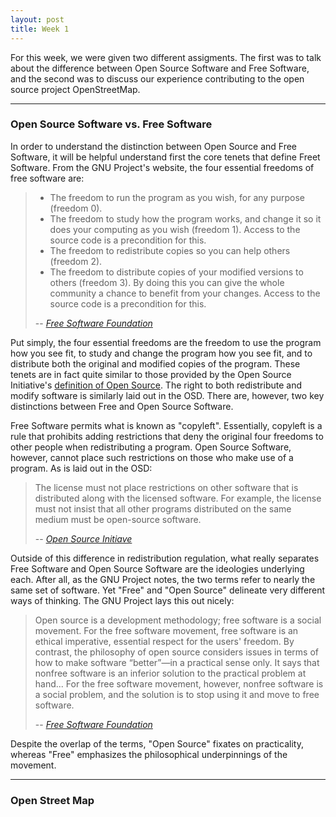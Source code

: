 ```yaml
---
layout: post
title: Week 1
---
```

For this week, we were given two different assigments.  The first was to talk about the difference between Open Source Software and Free Software, and the second was to discuss our experience contributing to the open source project OpenStreetMap.
___
### Open Source Software vs. Free Software

In order to understand the distinction between Open Source and Free Software, it will be helpful understand first the core tenets that define Freet Software.  From the GNU Project's website, the four essential freedoms of free software are:

>- The freedom to run the program as you wish, for any purpose (freedom 0).
>- The freedom to study how the program works, and change it so it does your computing as you wish (freedom 1). Access to the source code is a precondition for this.
>- The freedom to redistribute copies so you can help others (freedom 2).
>- The freedom to distribute copies of your modified versions to others (freedom 3). By doing this you can give the whole community a chance to benefit from your changes. Access to the source code is a precondition for this.
>
> -- <cite>[Free Software Foundation](https://www.gnu.org/philosophy/free-sw.html)</cite>

Put simply, the four essential freedoms are the freedom to use the program how you see fit, to study and change the program how you see fit, and to distribute both the original and modified copies of the program.  These tenets are in fact quite similar to those provided by the Open Source Initiative's [definition of Open Source](https://opensource.org/osd).  The right to both redistribute and modify software is similarly laid out in the OSD.  There are, however, two key distinctions between Free and Open Source Software.

Free Software permits what is known as "copyleft".  Essentially, copyleft is a rule that prohibits adding restrictions that deny the original four freedoms to other people when redistributing a program.  Open Source Software, however, cannot place such restrictions on those who make use of a program.  As is laid out in the OSD:

>The license must not place restrictions on other software that is distributed along with the licensed software. For example, the license must not insist that all other programs distributed on the same medium must be open-source software.
>
>-- <cite>[Open Source Initiave](https://opensource.org/osd)</cite>

Outside of this difference in redistribution regulation, what really separates Free Software and Open Source Software are the ideologies underlying each.  After all, as the GNU Project notes, the two terms refer to nearly the same set of software.  Yet "Free" and "Open Source" delineate very different ways of thinking.  The GNU Project lays this out nicely:

>Open source is a development methodology; free software is a social movement. For the free software movement, free software is an ethical imperative, essential respect for the users' freedom. By contrast, the philosophy of open source considers issues in terms of how to make software “better”—in a practical sense only. It says that nonfree software is an inferior solution to the practical problem at hand... For the free software movement, however, nonfree software is a social problem, and the solution is to stop using it and move to free software.
>
>-- <cite>[Free Software Foundation](https://www.gnu.org/philosophy/open-source-misses-the-point.html)</cite>

Despite the overlap of the terms, "Open Source" fixates on practicality, whereas "Free" emphasizes the philosophical underpinnings of the movement.
___
### Open Street Map

